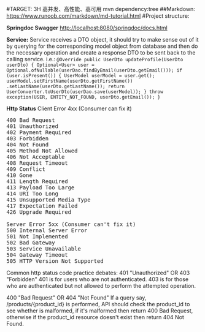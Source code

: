 #TARGET: 3H 高并发、高性能、高可用
mvn dependency:tree
##Markdown: <https://www.runoob.com/markdown/md-tutorial.html>
#Project structure:

**Springdoc Swagger**
<http://localhost:8080/springdoc/docs.html>

**Service:**
    Service receives a DTO object, it should try to make sense out of it
by querying for the corresponding model object from database and then do 
the necessary operation and create a response DTO to be sent back to the
calling service.
i.e.:
`@Override
public UserDto updateProfile(UserDto userDto) {
    Optional<User> user = Optional.ofNullable(userDao.findByEmail(userDto.getEmail()));
    if (user.isPresent()) {
        UserModel userModel = user.get();
        userModel.setFirstName(userDto.getFirstName())
                .setLastName(userDto.getLastName());
        return UserConverter.toUserDto(userDao.save(userModel));
    }
    throw exception(USER, ENTITY_NOT_FOUND, userDto.getEmail());
}`

**Http Status**
Client Error 4xx (Consumer can fix it)
<pre>
400 Bad Request
401 Unauthorized
402 Payment Required
403 Forbidden
404 Not Found
405 Method Not Allowed
406 Not Acceptable
408 Request Timeout
409 Conflict
410 Gone
411 Length Required
413 Payload Too Large
414 URI Too Long
415 Unsupported Media Type
417 Expectation Failed
426 Upgrade Required

Server Error 5xx (Consumer can't fix it)
500 Internal Server Error
501 Not Implemented
502 Bad Gateway
503 Service Unavailable
504 Gateway Timeout
505 HTTP Version Not Supported
</pre>

Common http status code practice debates:
401 "Unauthorized" OR 403 "Forbidden"
401 is for users who are not authenticated.
403 is for those who are authenticated but not allowed to perform the attempted operation.

400 "Bad Request" OR 404 "Not Found"
If a query say, /products/{product_id} is performed, API should check the product_id
to see whether is malformed, if it's malformed then return 400 Bad Request, otherwise 
if the product_id resource doesn't exist then return 404 Not Found.



